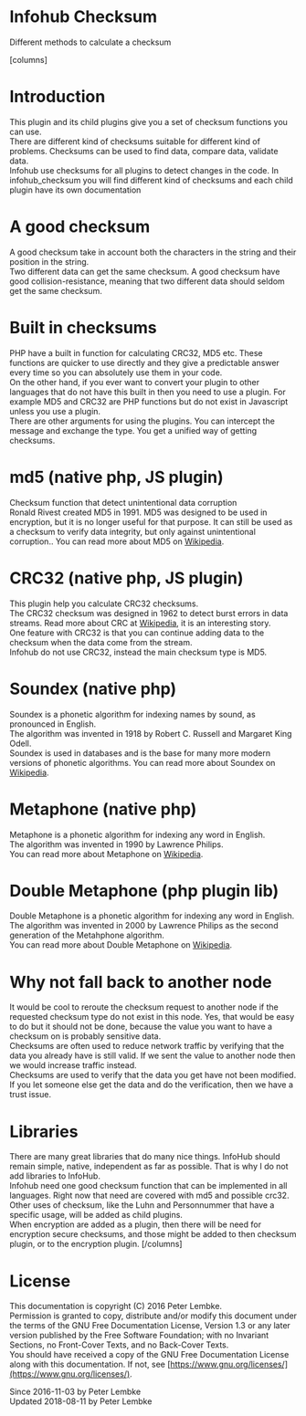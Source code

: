 # Infohub Checksum
Different methods to calculate a checksum  

[columns]
# Introduction
This plugin and its child plugins give you a set of checksum functions you can use.  
There are different kind of checksums suitable for different kind of problems. Checksums can be used to find data, compare data, validate data.  
Infohub use checksums for all plugins to detect changes in the code. In infohub_checksum you will find different kind of checksums and each child plugin have its own documentation  

# A good checksum
A good checksum take in account both the characters in the string and their position in the string.  
Two different data can get the same checksum. A good checksum have good collision-resistance, meaning that two different data should seldom get the same checksum.  

# Built in checksums
PHP have a built in function for calculating CRC32, MD5 etc. These functions are quicker to use directly and they give a predictable answer every time so you can absolutely use them in your code.  
On the other hand, if you ever want to convert your plugin to other languages that do not have this built in then you need to use a plugin. For example MD5 and CRC32 are PHP functions but do not exist in Javascript unless you use a plugin.  
There are other arguments for using the plugins. You can intercept the message and exchange the type. You get a unified way of getting checksums.  

# md5 (native php, JS plugin)
Checksum function that detect unintentional data corruption  
Ronald Rivest created MD5 in 1991. MD5 was designed to be used in encryption, but it is no longer useful for that purpose. It can still be used as a checksum to verify data integrity, but only against unintentional corruption.. You can read more about MD5 on <a href="https://en.wikipedia.org/wiki/MD5" target="_blank">Wikipedia</a>.  

# CRC32 (native php, JS plugin)
This plugin help you calculate CRC32 checksums.  
The CRC32 checksum was designed in 1962 to detect burst errors in data streams. Read more about CRC at <a href="https://en.wikipedia.org/wiki/Cyclic_redundancy_check" target="_blank">Wikipedia</a>, it is an interesting story.  
One feature with CRC32 is that you can continue adding data to the checksum when the data come from the stream.  
Infohub do not use CRC32, instead the main checksum type is MD5.  

# Soundex (native php)
Soundex is a phonetic algorithm for indexing names by sound, as pronounced in English.  
The algorithm was invented in 1918 by  Robert C. Russell and Margaret King Odell.  
Soundex is used in databases and is the base for many more modern versions of phonetic algorithms. You can read more about Soundex on <a href="https://en.wikipedia.org/wiki/Soundex" target="_blank">Wikipedia</a>.  

# Metaphone (native php)
Metaphone is a phonetic algorithm for indexing any word in English.  
The algorithm was invented in 1990 by Lawrence Philips.  
You can read more about Metaphone on <a href="https://en.wikipedia.org/wiki/Metaphone" target="_blank">Wikipedia</a>.  

# Double Metaphone (php plugin lib)
Double Metaphone is a phonetic algorithm for indexing any word in English.  
The algorithm was invented in 2000 by Lawrence Philips as the second generation of the Metahphone algorithm.  
You can read more about Double Metaphone on <a href="https://en.wikipedia.org/wiki/Metaphone" target="_blank">Wikipedia</a>.  

# Why not fall back to another node
It would be cool to reroute the checksum request to another node if the requested checksum type do not exist in this node. Yes, that would be easy to do but it should not be done, because the value you want to have a checksum on is probably sensitive data.  
Checksums are often used to reduce network traffic by verifying that the data you already have is still valid. If we sent the value to another node then we would increase traffic instead.  
Checksums are used to verify that the data you get have not been modified. If you let someone else get the data and do the verification, then we have a trust issue.  

# Libraries
There are many great libraries that do many nice things. InfoHub should remain simple, native, independent as far as possible. That is why I do not add libraries to InfoHub.  
Infohub need one good checksum function that can be implemented in all languages. Right now that need are covered with md5 and possible crc32.  
Other uses of checksum, like the Luhn and Personnummer that have a specific usage, will be added as child plugins.  
When encryption are added as a plugin, then there will be need for encryption secure checksums, and those might be added to then checksum plugin, or to the encryption plugin.
[/columns]

# License
This documentation is copyright (C) 2016 Peter Lembke.  
Permission is granted to copy, distribute and/or modify this document under the terms of the GNU Free Documentation License, Version 1.3 or any later version published by the Free Software Foundation; with no Invariant Sections, no Front-Cover Texts, and no Back-Cover Texts.  
You should have received a copy of the GNU Free Documentation License along with this documentation. If not, see [https://www.gnu.org/licenses/](https://www.gnu.org/licenses/).  

Since 2016-11-03 by Peter Lembke  
Updated 2018-08-11 by Peter Lembke  
